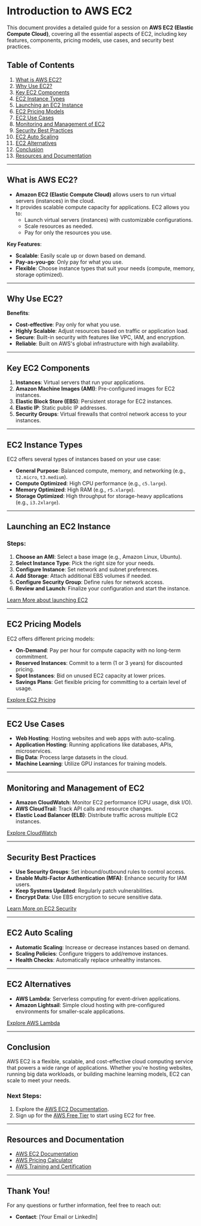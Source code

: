 # Introduction to AWS EC2

This document provides a detailed guide for a session on **AWS EC2 (Elastic Compute Cloud)**, covering all the essential aspects of EC2, including key features, components, pricing models, use cases, and security best practices.

## Table of Contents
1. [What is AWS EC2?](#what-is-aws-ec2)
2. [Why Use EC2?](#why-use-ec2)
3. [Key EC2 Components](#key-ec2-components)
4. [EC2 Instance Types](#ec2-instance-types)
5. [Launching an EC2 Instance](#launching-an-ec2-instance)
6. [EC2 Pricing Models](#ec2-pricing-models)
7. [EC2 Use Cases](#ec2-use-cases)
8. [Monitoring and Management of EC2](#monitoring-and-management-of-ec2)
9. [Security Best Practices](#security-best-practices)
10. [EC2 Auto Scaling](#ec2-auto-scaling)
11. [EC2 Alternatives](#ec2-alternatives)
12. [Conclusion](#conclusion)
13. [Resources and Documentation](#resources-and-documentation)

---

## What is AWS EC2?
- **Amazon EC2 (Elastic Compute Cloud)** allows users to run virtual servers (instances) in the cloud.  
- It provides scalable compute capacity for applications. EC2 allows you to:
  - Launch virtual servers (instances) with customizable configurations.
  - Scale resources as needed.
  - Pay for only the resources you use.

**Key Features**:
- **Scalable**: Easily scale up or down based on demand.
- **Pay-as-you-go**: Only pay for what you use.
- **Flexible**: Choose instance types that suit your needs (compute, memory, storage optimized).

---

## Why Use EC2?
**Benefits**:
- **Cost-effective**: Pay only for what you use.
- **Highly Scalable**: Adjust resources based on traffic or application load.
- **Secure**: Built-in security with features like VPC, IAM, and encryption.
- **Reliable**: Built on AWS's global infrastructure with high availability.

---

## Key EC2 Components
1. **Instances**: Virtual servers that run your applications.
2. **Amazon Machine Images (AMI)**: Pre-configured images for EC2 instances.
3. **Elastic Block Store (EBS)**: Persistent storage for EC2 instances.
4. **Elastic IP**: Static public IP addresses.
5. **Security Groups**: Virtual firewalls that control network access to your instances.

---

## EC2 Instance Types
EC2 offers several types of instances based on your use case:
- **General Purpose**: Balanced compute, memory, and networking (e.g., `t2.micro`, `t3.medium`).
- **Compute Optimized**: High CPU performance (e.g., `c5.large`).
- **Memory Optimized**: High RAM (e.g., `r5.xlarge`).
- **Storage Optimized**: High throughput for storage-heavy applications (e.g., `i3.2xlarge`).

---

## Launching an EC2 Instance
### Steps:
1. **Choose an AMI**: Select a base image (e.g., Amazon Linux, Ubuntu).
2. **Select Instance Type**: Pick the right size for your needs.
3. **Configure Instance**: Set network and subnet preferences.
4. **Add Storage**: Attach additional EBS volumes if needed.
5. **Configure Security Group**: Define rules for network access.
6. **Review and Launch**: Finalize your configuration and start the instance.

[Learn More about launching EC2](https://docs.aws.amazon.com/AWSEC2/latest/UserGuide/EC2_GetStarted.html)

---

## EC2 Pricing Models
EC2 offers different pricing models:
- **On-Demand**: Pay per hour for compute capacity with no long-term commitment.
- **Reserved Instances**: Commit to a term (1 or 3 years) for discounted pricing.
- **Spot Instances**: Bid on unused EC2 capacity at lower prices.
- **Savings Plans**: Get flexible pricing for committing to a certain level of usage.

[Explore EC2 Pricing](https://aws.amazon.com/ec2/pricing/)

---

## EC2 Use Cases
- **Web Hosting**: Hosting websites and web apps with auto-scaling.
- **Application Hosting**: Running applications like databases, APIs, microservices.
- **Big Data**: Process large datasets in the cloud.
- **Machine Learning**: Utilize GPU instances for training models.

---

## Monitoring and Management of EC2
- **Amazon CloudWatch**: Monitor EC2 performance (CPU usage, disk I/O).
- **AWS CloudTrail**: Track API calls and resource changes.
- **Elastic Load Balancer (ELB)**: Distribute traffic across multiple EC2 instances.

[Explore CloudWatch](https://aws.amazon.com/cloudwatch/)

---

## Security Best Practices
- **Use Security Groups**: Set inbound/outbound rules to control access.
- **Enable Multi-Factor Authentication (MFA)**: Enhance security for IAM users.
- **Keep Systems Updated**: Regularly patch vulnerabilities.
- **Encrypt Data**: Use EBS encryption to secure sensitive data.

[Learn More on EC2 Security](https://aws.amazon.com/ec2/security/)

---

## EC2 Auto Scaling
- **Automatic Scaling**: Increase or decrease instances based on demand.
- **Scaling Policies**: Configure triggers to add/remove instances.
- **Health Checks**: Automatically replace unhealthy instances.

---

## EC2 Alternatives
- **AWS Lambda**: Serverless computing for event-driven applications.
- **Amazon Lightsail**: Simple cloud hosting with pre-configured environments for smaller-scale applications.

[Explore AWS Lambda](https://aws.amazon.com/lambda/)

---

## Conclusion
AWS EC2 is a flexible, scalable, and cost-effective cloud computing service that powers a wide range of applications. Whether you're hosting websites, running big data workloads, or building machine learning models, EC2 can scale to meet your needs.

### Next Steps:
1. Explore the [AWS EC2 Documentation](https://docs.aws.amazon.com/ec2/index.html).
2. Sign up for the [AWS Free Tier](https://aws.amazon.com/free/) to start using EC2 for free.

---

## Resources and Documentation
- [AWS EC2 Documentation](https://docs.aws.amazon.com/ec2/index.html)
- [AWS Pricing Calculator](https://calculator.aws/#/)
- [AWS Training and Certification](https://aws.amazon.com/training/)

---

## Thank You!
For any questions or further information, feel free to reach out:
- **Contact**: [Your Email or LinkedIn]

